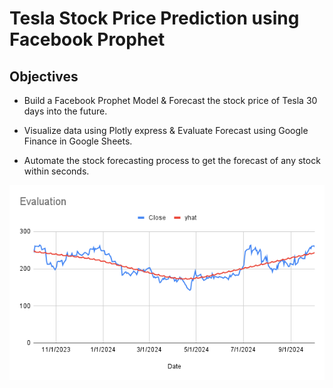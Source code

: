 # Tesla Stock Price Prediction using Facebook Prophet

## Objectives
- Build a Facebook Prophet Model & Forecast the stock price of Tesla 30 days into the future.

- Visualize data using Plotly express & Evaluate Forecast using Google Finance in Google Sheets.

- Automate the stock forecasting process to get the forecast of any stock within seconds.


<img src="Evaluation.png">
